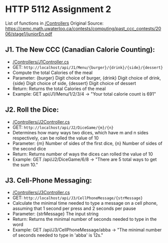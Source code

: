﻿# HTTP 5112 Assignment 2

List of functions in [/Controllers](HTTP5112_Assignment_2/Controllers)
Original Source: ​https://cemc.math.uwaterloo.ca/contests/computing/past_ccc_contests/2006/stage1/juniorEn.pdf

## J1. The New CCC (Canadian Calorie Counting):
- [/Controllers/J1Controller.cs](HTTP5112_Assignment_2/Controllers/J1Controller.cs)
- GET: `http://localhost/api/J1/Menu/{burger}/{drink}/{side}/{dessert}`
- Compute the total Calories of the meal
- Parameter: {burger} Digit choice of burger, {drink} Digit choice of drink, {side} Digit choice of side, {dessert} Digit choice of dessert
- Return: Returns the total Calories of the meal
- Example: GET api/J1/Menu/1/2/3/4 -> "Your total calorie count is 691"

## J2. Roll the Dice:
- [/Controllers/J2Controller.cs](HTTP5112_Assignment_2/Controllers/J2Controller.cs)
- GET: `http://localhost/api/J2/DiceGame/{m}/{n}`
- Determines how many ways two dices, which have m and n sides respectively, can be rolled the value of 10
- Parameter: {m} Number of sides of the first dice, {n} Number of sides of the second dice
- Return: Returns number of ways the dices can rolled the value of 10
- Example: GET /api/J2/DiceGame/6/8 -> "There are 5 total ways to get the sum 10."

## J3. Cell-Phone Messaging:
- [/Controllers/J3Controller.cs](HTTP5112_Assignment_2/Controllers/J3Controller.cs)
- GET: `http://localhost/api/J3/CellPhoneMessage/{strMessage}`
- Calculate the minimal time needed to type a message on a cell phone, assuming that 1 second per press and 2 seconds per pause
- Parameter: {strMessage} The input string
- Return: Returns the minimal number of seconds needed to type in the word
- Example: GET /api/J3/CellPhoneMessage/abba -> "The minimal number of seconds needed to type in 'abba' is 12s."